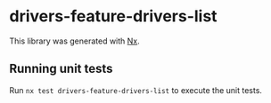 # drivers-feature-drivers-list

This library was generated with [Nx](https://nx.dev).

## Running unit tests

Run `nx test drivers-feature-drivers-list` to execute the unit tests.
